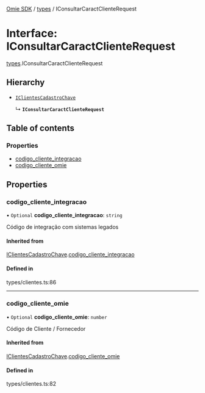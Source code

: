 [Omie SDK](../README.md) / [types](../modules/types.md) / IConsultarCaractClienteRequest

# Interface: IConsultarCaractClienteRequest

[types](../modules/types.md).IConsultarCaractClienteRequest

## Hierarchy

- [`IClientesCadastroChave`](types.IClientesCadastroChave.md)

  ↳ **`IConsultarCaractClienteRequest`**

## Table of contents

### Properties

- [codigo\_cliente\_integracao](types.IConsultarCaractClienteRequest.md#codigo_cliente_integracao)
- [codigo\_cliente\_omie](types.IConsultarCaractClienteRequest.md#codigo_cliente_omie)

## Properties

### codigo\_cliente\_integracao

• `Optional` **codigo\_cliente\_integracao**: `string`

Código de integração com sistemas legados

#### Inherited from

[IClientesCadastroChave](types.IClientesCadastroChave.md).[codigo_cliente_integracao](types.IClientesCadastroChave.md#codigo_cliente_integracao)

#### Defined in

types/clientes.ts:86

___

### codigo\_cliente\_omie

• `Optional` **codigo\_cliente\_omie**: `number`

Código de Cliente / Fornecedor

#### Inherited from

[IClientesCadastroChave](types.IClientesCadastroChave.md).[codigo_cliente_omie](types.IClientesCadastroChave.md#codigo_cliente_omie)

#### Defined in

types/clientes.ts:82
